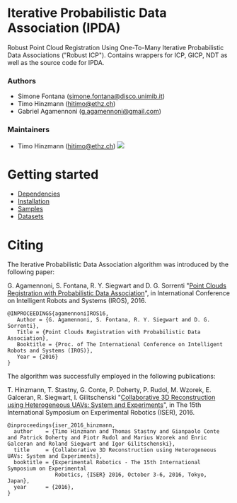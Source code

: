 # Iterative Probabilistic Data Association (IPDA)
Robust Point Cloud Registration Using One-To-Many Iterative Probabilistic Data Associations ("Robust ICP"). 
Contains wrappers for ICP, GICP, NDT as well as the source code for IPDA.

### Authors
- Simone Fontana (simone.fontana@disco.unimib.it)
- Timo Hinzmann (hitimo@ethz.ch) 
- Gabriel Agamennoni (g.agamennoni@gmail.com)

### Maintainers
- Timo Hinzmann (hitimo@ethz.ch)
![](https://github.com/ethz-asl/ipda/wiki/ipda.png)

# Getting started
- [Dependencies](https://github.com/ethz-asl/robust_point_cloud_registration/wiki/Dependencies)
- [Installation](https://github.com/ethz-asl/robust_point_cloud_registration/wiki/Installation)
- [Samples](https://github.com/ethz-asl/robust_point_cloud_registration/wiki/Samples)
- [Datasets](https://github.com/ethz-asl/robust_point_cloud_registration/wiki/Datasets)

# Citing
The Iterative Probabilistic Data Association algorithm was introduced by the following paper:

G. Agamennoni, S. Fontana, R. Y. Siegwart and D. G. Sorrenti "[Point Clouds Registration with Probabilistic Data Association](https://github.com/ethz-asl/ipda/wiki/0383.pdf)", in International Conference on Intelligent Robots and Systems (IROS), 2016.

```
@INPROCEEDINGS{agamennoniIROS16,
   Author = {G. Agamennoni, S. Fontana, R. Y. Siegwart and D. G. Sorrenti},
   Title = {Point Clouds Registration with Probabilistic Data Association},
   Booktitle = {Proc. of The International Conference on Intelligent Robots and Systems (IROS)},
   Year = {2016}
}
```

The algorithm was successfully employed in the following publications:

T. Hinzmann, T. Stastny, G. Conte, P. Doherty, P. Rudol, M. Wzorek, E. Galceran, R. Siegwart, I. Gilitschenski "[Collaborative 3D Reconstruction using Heterogeneous UAVs: System and Experiments](http://www.timohinzmann.com/publications/iser_2016_hinzmann.pdf)", in The 15th International Symposium on Experimental Robotics (ISER), 2016.

```
@inproceedings{iser_2016_hinzmann,
  author    = {Timo Hinzmann and Thomas Stastny and Gianpaolo Conte and Patrick Doherty and Piotr Rudol and Marius Wzorek and Enric Galceran and Roland Siegwart and Igor Gilitschenski},
  title     = {Collaborative 3D Reconstruction using Heterogeneous UAVs: System and Experiments},
  booktitle = {Experimental Robotics - The 15th International Symposium on Experimental
               Robotics, {ISER} 2016, October 3-6, 2016, Tokyo, Japan},
  year      = {2016},
}
```


